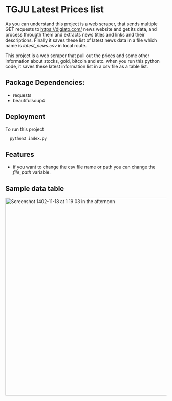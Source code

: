 
# TGJU Latest Prices list

As you can understand this project is a web scraper, that sends multiple GET requests to https://digiato.com/ news website and get its data, and process througth them and extracts news titles and links and their descriptions. 
Finally it saves these list of latest news data in a file which name is *latest_news.csv* in local route.

This project is a web scraper that pull out the prices and some other information about stocks, gold, bitcoin and etc. when you run this python code, it saves these latest information list in a csv file as a table list.



## Package Dependencies:

 - requests
 - beautifulsoup4


## Deployment

To run this project 

```python
  python3 index.py
```


## Features

- if you want to change the csv file name or path you can change the *file_path* variable.


## Sample data table
<img width="615" alt="Screenshot 1402-11-18 at 1 19 03 in the afternoon" src="https://github.com/fatemezka/tgju-prices-webscraper/assets/77573694/473a47c3-8e4d-477b-ae3a-0ef4d391ae12">
